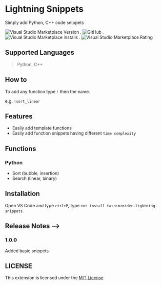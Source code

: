 # Lightning Snippets

Simply add Python, C++ code snippets

![Visual Studio Marketplace Version](https://img.shields.io/visual-studio-marketplace/v/tasnimzotder.lightning-snippets?style=flat-square)
.
![GitHub](https://img.shields.io/github/license/tasnimzotder/lightning-snippets?style=flat-square)
.
![Visual Studio Marketplace Installs](https://img.shields.io/visual-studio-marketplace/i/tasnimzotder.lightning-snippets?style=flat-square)
.
![Visual Studio Marketplace Rating](https://img.shields.io/visual-studio-marketplace/r/tasnimzotder.lightning-snippets?style=flat-square)

## Supported Languages

> Python, C++

## How to

To add any function type `!` then the name.

e.g. `!sort_linear`

## Features

- Easily add template functions
- Easily add function snippets having different `time complexity`

## Functions

### Python

- Sort (bubble, insertion)
- Search (linear, binary)

## Installation

Open VS Code and type `ctrl+P`, type `ext install tasnimzotder.lightning-snippets`.

## Release Notes -->

<!-- Users appreciate release notes as you update your extension. -->

### 1.0.0

Added basic snippets

## LICENSE

This extension is licensed under the [MIT License](LICENSE)
